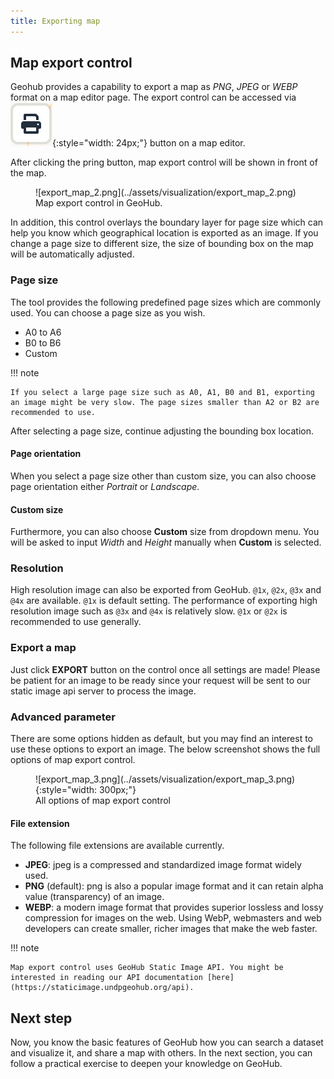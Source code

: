 ```yaml
---
title: Exporting map
---
```


## Map export control

Geohub provides a capability to export a map as _PNG_, _JPEG_ or _WEBP_ format on a map editor page. The export control can be accessed via ![export_map_1.png](../assets/visualization/export_map_1.png){:style="width: 24px;"} button on a map editor.

After clicking the pring button, map export control will be shown in front of the map.

<figure markdown="span">
  ![export_map_2.png](../assets/visualization/export_map_2.png)
  <figcaption>Map export control in GeoHub.</figcaption>
</figure>

In addition, this control overlays the boundary layer for page size which can help you know which geographical location is exported as an image. If you change a page size to different size, the size of bounding box on the map will be automatically adjusted.

### Page size

The tool provides the following predefined page sizes which are commonly used. You can choose a page size as you wish.

- A0 to A6
- B0 to B6
- Custom

!!! note

    If you select a large page size such as A0, A1, B0 and B1, exporting an image might be very slow. The page sizes smaller than A2 or B2 are recommended to use.

After selecting a page size, continue adjusting the bounding box location.

#### Page orientation

When you select a page size other than custom size, you can also choose page orientation either _Portrait_ or _Landscape_.

#### Custom size

Furthermore, you can also choose **Custom** size from dropdown menu. You will be asked to input _Width_ and _Height_ manually when **Custom** is selected.

### Resolution

High resolution image can also be exported from GeoHub. `@1x`, `@2x`, `@3x` and `@4x` are available. `@1x` is default setting. The performance of exporting high resolution image such as `@3x` and `@4x` is relatively slow. `@1x` or `@2x` is recommended to use generally.

### Export a map

Just click **EXPORT** button on the control once all settings are made! Please be patient for an image to be ready since your request will be sent to our static image api server to process the image.

### Advanced parameter

There are some options hidden as default, but you may find an interest to use these options to export an image. The below screenshot shows the full options of map export control.

<figure markdown="span">
  ![export_map_3.png](../assets/visualization/export_map_3.png){:style="width: 300px;"}
  <figcaption>All options of map export control</figcaption>
</figure>

#### File extension

The following file extensions are available currently.

- **JPEG**: jpeg is a compressed and standardized image format widely used.
- **PNG** (default): png is also a popular image format and it can retain alpha value (transparency) of an image.
- **WEBP**: a modern image format that provides superior lossless and lossy compression for images on the web. Using WebP, webmasters and web developers can create smaller, richer images that make the web faster.

!!! note

    Map export control uses GeoHub Static Image API. You might be interested in reading our API documentation [here](https://staticimage.undpgeohub.org/api).

## Next step

Now, you know the basic features of GeoHub how you can search a dataset and visualize it, and share a map with others. In the next section, you can follow a practical exercise to deepen your knowledge on GeoHub.
